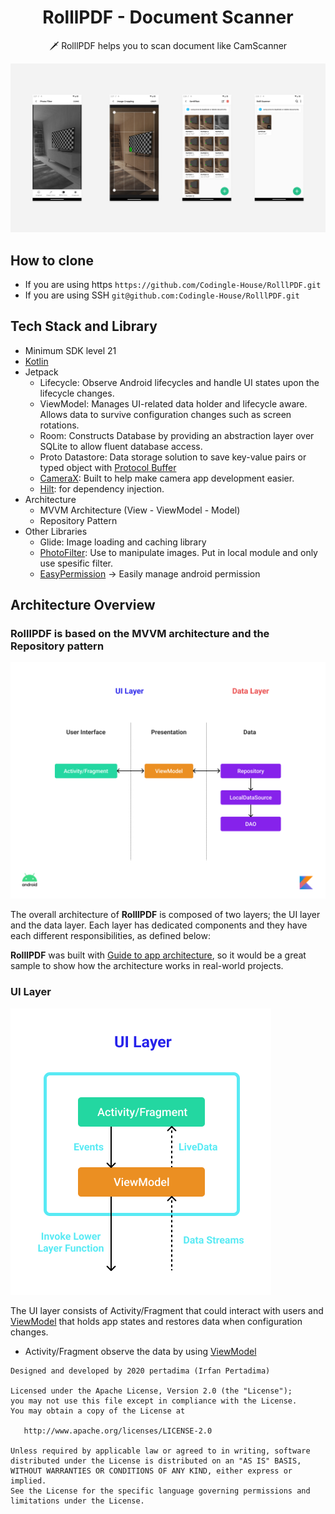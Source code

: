 <h1 align="center">RolllPDF - Document Scanner</h1>

<p align="center">  
🗡️ RolllPDF helps you to scan document like CamScanner
</p>

<p align="center">
<img src="assets/banner.png"/>
</p>

## How to clone
- If you are using https `https://github.com/Codingle-House/RolllPDF.git`
- If you are using SSH `git@github.com:Codingle-House/RolllPDF.git`

## Tech Stack and Library
- Minimum SDK level 21
- [Kotlin](https://kotlinlang.org/)
- Jetpack
    - Lifecycle: Observe Android lifecycles and handle UI states upon the lifecycle changes.
    - ViewModel: Manages UI-related data holder and lifecycle aware. Allows data to survive configuration changes such as screen rotations.
    - Room: Constructs Database by providing an abstraction layer over SQLite to allow fluent database access.
    - Proto Datastore: Data storage solution to save key-value pairs or typed object with [Protocol Buffer](https://protobuf.dev/)
    - [CameraX](https://developer.android.com/media/camera/camerax): Built to help make camera app development easier.
    - [Hilt](https://dagger.dev/hilt/): for dependency injection.
- Architecture
    - MVVM Architecture (View - ViewModel - Model)
    - Repository Pattern
- Other Libraries
    - Glide: Image loading and caching library
    - [PhotoFilter](https://github.com/mukeshsolanki/photofilter): Use to manipulate images. Put in local module and only use spesific filter.
    - [EasyPermission](https://github.com/googlesamples/easypermissions) -> Easily manage android permission

## Architecture Overview

<h3>RolllPDF is based on the MVVM architecture and the Repository pattern</h3>
<img src="assets/architecture.png"/>

The overall architecture of **RolllPDF** is composed of two layers; the UI layer and the data layer. Each layer has dedicated components and they have each different responsibilities, as defined below:

**RolllPDF** was built with [Guide to app architecture](https://developer.android.com/topic/architecture), so it would be a great sample to show how the architecture works in real-world projects.

### UI Layer

<img src="assets/uilayer.png"/>

The UI layer consists of Activity/Fragment that could interact with users and [ViewModel](https://developer.android.com/topic/libraries/architecture/viewmodel) that holds app states and restores data when configuration changes.
- Activity/Fragment observe the data by using [ViewModel](https://developer.android.com/topic/libraries/architecture/viewmodel)

```
Designed and developed by 2020 pertadima (Irfan Pertadima)

Licensed under the Apache License, Version 2.0 (the "License");
you may not use this file except in compliance with the License.
You may obtain a copy of the License at

   http://www.apache.org/licenses/LICENSE-2.0

Unless required by applicable law or agreed to in writing, software
distributed under the License is distributed on an "AS IS" BASIS,
WITHOUT WARRANTIES OR CONDITIONS OF ANY KIND, either express or implied.
See the License for the specific language governing permissions and
limitations under the License.
```
